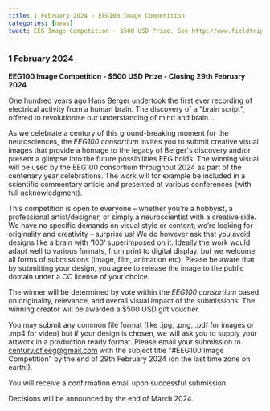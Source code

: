 ```yaml
---
title: 1 February 2024 - EEG100 Image Competition
categories: [news]
tweet: EEG Image Competition - $500 USD Prize. See http://www.fieldtriptoolbox.org/#1-february-2024
---
```


### 1 February 2024

**EEG100 Image Competition - \$500 USD Prize - Closing 29th February 2024**

One hundred years ago Hans Berger undertook the first ever recording of electrical activity from a human brain. The discovery of a "brain script", offered to revolutionise our understanding of mind and brain...

As we celebrate a century of this ground-breaking moment for the neurosciences, the _EEG100 consortium_ invites you to submit creative visual images that provide a homage to the legacy of Berger's discovery and/or present a glimpse into the future possibilities EEG holds. The winning visual will be used by the EEG100 consortium throughout 2024 as part of the centenary year celebrations. The work will for example be included in a scientific commentary article and presented at various conferences (with full acknowledgment).

This competition is open to everyone – whether you’re a hobbyist, a professional artist/designer, or simply a neuroscientist with a creative side. We have no specific demands on visual style or content; we’re looking for originality and creativity – surprise us! We do however ask that you avoid designs like a brain with ‘100’ superimposed on it. Ideally the work would adapt well to various formats, from print to digital display, but we welcome all forms of submissions (image, film, animation etc)! Please be aware that by submitting your design, you agree to release the image to the public domain under a CC license of your choice.

The winner will be determined by vote within the _EEG100 consortium_ based on originality, relevance, and overall visual impact of the submissions. The winning creator will be awarded a \$500 USD gift voucher.

You may submit any common file format (like .jpg, .png, .pdf for images or .mp4 for video) but if your design is chosen, we will ask you to supply your artwork in a production ready format. Please email your submission to century.of.eeg@gmail.com with the subject title "#EEG100 Image Competition" by the end of 29th February 2024 (on the last time zone on earth!).

You will receive a confirmation email upon successful submission.

Decisions will be announced by the end of March 2024.
